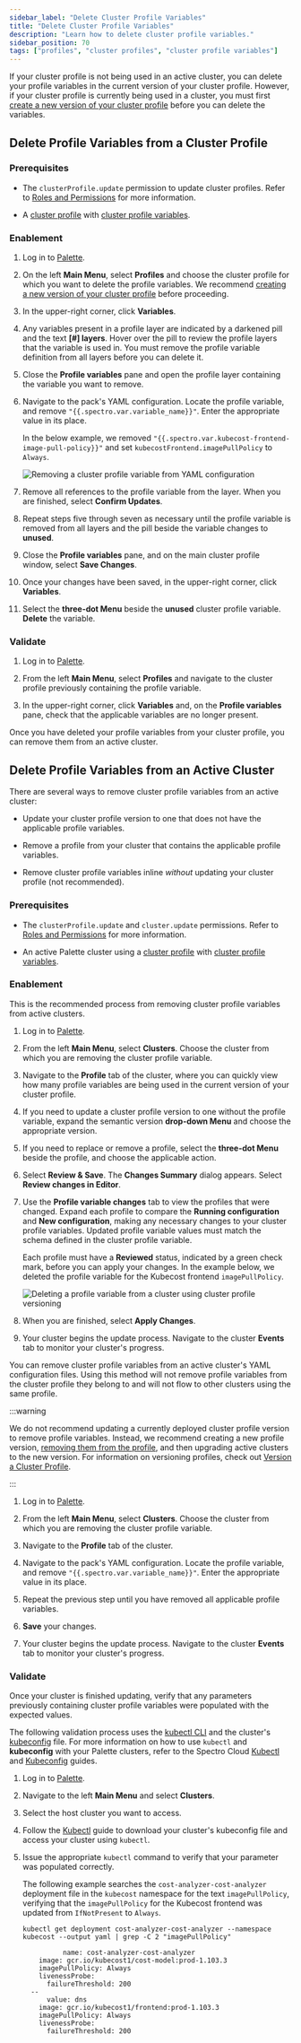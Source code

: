 ```yaml
---
sidebar_label: "Delete Cluster Profile Variables"
title: "Delete Cluster Profile Variables"
description: "Learn how to delete cluster profile variables."
sidebar_position: 70
tags: ["profiles", "cluster profiles", "cluster profile variables"]
---
```


If your cluster profile is not being used in an active cluster, you can delete your profile variables in the current
version of your cluster profile. However, if your cluster profile is currently being used in a cluster, you must first
[create a new version of your cluster profile](../../../cluster-profiles/modify-cluster-profiles/version-cluster-profile.md)
before you can delete the variables.

## Delete Profile Variables from a Cluster Profile

### Prerequisites

- The `clusterProfile.update` permission to update cluster profiles. Refer to
  [Roles and Permissions](../../../../user-management/palette-rbac/project-scope-roles-permissions.md#cluster-profile)
  for more information.

- A [cluster profile](../../../cluster-profiles/cluster-profiles.md) with
  [cluster profile variables](./create-cluster-profile-variables.md).

### Enablement

1. Log in to [Palette](https://console.spectrocloud.com).

2. On the left **Main Menu**, select **Profiles** and choose the cluster profile for which you want to delete the
   profile variables. We recommend
   [creating a new version of your cluster profile](../../../cluster-profiles/modify-cluster-profiles/version-cluster-profile.md)
   before proceeding.
3. In the upper-right corner, click **Variables**.
4. Any variables present in a profile layer are indicated by a darkened pill and the text **[#] layers**. Hover over the
   pill to review the profile layers that the variable is used in. You must remove the profile variable definition from
   all layers before you can delete it.

5. Close the **Profile variables** pane and open the profile layer containing the variable you want to remove.

6. Navigate to the pack's YAML configuration. Locate the profile variable, and remove
   `"{{.spectro.var.variable_name}}"`. Enter the appropriate value in its place.

   In the below example, we removed `"{{.spectro.var.kubecost-frontend-image-pull-policy}}"` and set
   `kubecostFrontend.imagePullPolicy` to `Always`.

   ![Removing a cluster profile variable from YAML configuration](/profiles_cluster-profiles_create-cluster-profiles_define-profile-variables_delete-cluster-profile-variables_remove-from-YAML.webp)

7. Remove all references to the profile variable from the layer. When you are finished, select **Confirm Updates**.

8. Repeat steps five through seven as necessary until the profile variable is removed from all layers and the pill
   beside the variable changes to **unused**.

9. Close the **Profile variables** pane, and on the main cluster profile window, select **Save Changes**.

10. Once your changes have been saved, in the upper-right corner, click **Variables**.
11. Select the **three-dot Menu** beside the **unused** cluster profile variable. **Delete** the variable.

### Validate

1. Log in to [Palette](https://console.spectrocloud.com).

2. From the left **Main Menu**, select **Profiles** and navigate to the cluster profile previously containing the profile variable.

3. In the upper-right corner, click **Variables** and, on the **Profile variables** pane, check that the applicable
   variables are no longer present.

Once you have deleted your profile variables from your cluster profile, you can remove them from an active cluster.

## Delete Profile Variables from an Active Cluster

There are several ways to remove cluster profile variables from an active cluster:

- Update your cluster profile version to one that does not have the applicable profile variables.

- Remove a profile from your cluster that contains the applicable profile variables.

- Remove cluster profile variables inline _without_ updating your cluster profile (not recommended).

### Prerequisites

- The `clusterProfile.update` and `cluster.update` permissions. Refer to
  [Roles and Permissions](../../../../user-management/palette-rbac/project-scope-roles-permissions.md#cluster-profile)
  for more information.

- An active Palette cluster using a [cluster profile](../../../cluster-profiles/cluster-profiles.md) with
  [cluster profile variables](./create-cluster-profile-variables.md).

### Enablement

<Tabs>
   
<TabItem value="cluster-profile" label="Remove Variables Using Cluster Profiles">

This is the recommended process from removing cluster profile variables from active clusters.

1.  Log in to [Palette](https://console.spectrocloud.com).
2.  From the left **Main Menu**, select **Clusters**. Choose the cluster from which you are removing the cluster profile
    variable.

3.  Navigate to the **Profile** tab of the cluster, where you can quickly view how many profile variables are being used
    in the current version of your cluster profile.

4.  If you need to update a cluster profile version to one without the profile variable, expand the semantic version
    **drop-down Menu** and choose the appropriate version.

5.  If you need to replace or remove a profile, select the **three-dot Menu** beside the profile, and choose the
    applicable action.

6.  Select **Review & Save**. The **Changes Summary** dialog appears. Select **Review changes in Editor**.

7.  Use the **Profile variable changes** tab to view the profiles that were changed. Expand each profile to compare the
    **Running configuration** and **New configuration**, making any necessary changes to your cluster profile variables.
    Updated profile variable values must match the schema defined in the cluster profile variable.

    Each profile must have a **Reviewed** status, indicated by a green check mark, before you can apply your changes. In
    the example below, we deleted the profile variable for the Kubecost frontend `imagePullPolicy`.

    ![Deleting a profile variable from a cluster using cluster profile versioning](/profiles_cluster-profiles_create-cluster-profiles_define-profile-variables_delete-cluster-profile-variables.webp)

8.  When you are finished, select **Apply Changes**.

9.  Your cluster begins the update process. Navigate to the cluster **Events** tab to monitor your cluster's progress.

</TabItem>
   
<TabItem value="overrides" label="Remove Variables Using Overrides">

You can remove cluster profile variables from an active cluster's YAML configuration files. Using this method will not
remove profile variables from the cluster profile they belong to and will not flow to other clusters using the same
profile.

:::warning

We do not recommend updating a currently deployed cluster profile version to remove profile variables. Instead, we
recommend creating a new profile version,
[removing them from the profile](#delete-profile-variables-from-a-cluster-profile), and then upgrading active clusters
to the new version. For information on versioning profiles, check out
[Version a Cluster Profile](../../../cluster-profiles/modify-cluster-profiles/version-cluster-profile.md).

:::

1. Log in to [Palette](https://console.spectrocloud.com).
2. From the left **Main Menu**, select **Clusters**. Choose the cluster from which you are removing the cluster profile
   variable.

3. Navigate to the **Profile** tab of the cluster.

4. Navigate to the pack's YAML configuration. Locate the profile variable, and remove
   `"{{.spectro.var.variable_name}}"`. Enter the appropriate value in its place.

5. Repeat the previous step until you have removed all applicable profile variables.

6. **Save** your changes.

7. Your cluster begins the update process. Navigate to the cluster **Events** tab to monitor your cluster's progress.

</TabItem>

</Tabs>

### Validate

Once your cluster is finished updating, verify that any parameters previously containing cluster profile variables were
populated with the expected values.

The following validation process uses the [kubectl CLI](https://kubernetes.io/docs/reference/kubectl/) and the cluster's
[kubeconfig](https://kubernetes.io/docs/concepts/configuration/organize-cluster-access-kubeconfig/) file. For more
information on how to use `kubectl` and **kubeconfig** with your Palette clusters, refer to the Spectro Cloud
[Kubectl](../../../../clusters/cluster-management/palette-webctl.md) and
[Kubeconfig](../../../../clusters/cluster-management/kubeconfig.md) guides.

1. Log in to [Palette](https://spectrocloud.com).

2. Navigate to the left **Main Menu** and select **Clusters**.

3. Select the host cluster you want to access.

4. Follow the [Kubectl](../../../../clusters/cluster-management/palette-webctl.md) guide to download your cluster's
   kubeconfig file and access your cluster using `kubectl`.

5. Issue the appropriate `kubectl` command to verify that your parameter was populated correctly.

   The following example searches the `cost-analyzer-cost-analyzer` deployment file in the `kubecost` namespace for the
   text `imagePullPolicy`, verifying that the `imagePullPolicy` for the Kubecost frontend was updated from
   `IfNotPresent` to `Always`.

   ```shell
   kubectl get deployment cost-analyzer-cost-analyzer --namespace kubecost --output yaml | grep -C 2 "imagePullPolicy"
   ```

   ```shell hideClipboard {9}
             name: cost-analyzer-cost-analyzer
       image: gcr.io/kubecost1/cost-model:prod-1.103.3
       imagePullPolicy: Always
       livenessProbe:
         failureThreshold: 200
     --
         value: dns
       image: gcr.io/kubecost1/frontend:prod-1.103.3
       imagePullPolicy: Always
       livenessProbe:
         failureThreshold: 200
   ```

